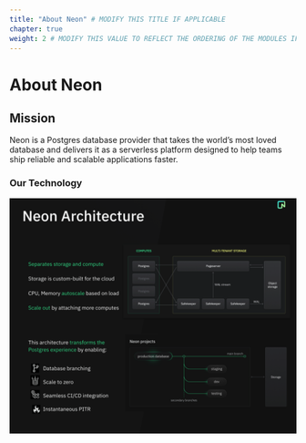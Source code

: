 ```yaml
---
title: "About Neon" # MODIFY THIS TITLE IF APPLICABLE
chapter: true
weight: 2 # MODIFY THIS VALUE TO REFLECT THE ORDERING OF THE MODULES IF APPLICABLE
---
```


# About Neon<!-- MODIFY THIS HEADING IF APPLICABLE -->

## Mission<!-- MODIFY THIS SUBHEADING -->
Neon is a Postgres database provider that takes the world’s most loved database and delivers it as a serverless platform designed to help teams ship reliable and scalable applications faster.


### Our Technology <!-- MODIFY THIS HEADING -->
![Neon Technology](/images/neontech.jpg)


